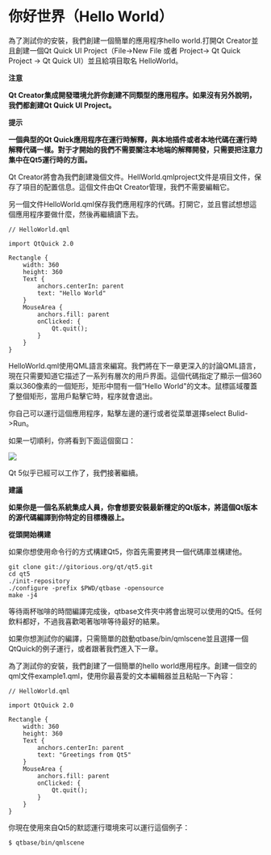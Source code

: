 # 你好世界（Hello World）

為了測試你的安裝，我們創建一個簡單的應用程序hello world.打開Qt Creator並且創建一個Qt Quick UI Project（File->New File 或者 Project-> Qt Quick Project -> Qt Quick UI）並且給項目取名 HelloWorld。

**注意**

**Qt Creator集成開發環境允許你創建不同類型的應用程序。如果沒有另外說明，我們都創建Qt Quick UI Project。**

**提示**

**一個典型的Qt Quick應用程序在運行時解釋，與本地插件或者本地代碼在運行時解釋代碼一樣。對于才開始的我們不需要關注本地端的解釋開發，只需要把注意力集中在Qt5運行時的方面。**

Qt Creator將會為我們創建幾個文件。HellWorld.qmlproject文件是項目文件，保存了項目的配置信息。這個文件由Qt Creator管理，我們不需要編輯它。

另一個文件HelloWorld.qml保存我們應用程序的代碼。打開它，並且嘗試想想這個應用程序要做什麼，然後再繼續讀下去。

```
// HelloWorld.qml

import QtQuick 2.0

Rectangle {
    width: 360
    height: 360
    Text {
        anchors.centerIn: parent
        text: "Hello World"
    }
    MouseArea {
        anchors.fill: parent
        onClicked: {
            Qt.quit();
        }
    }
}
```

HelloWorld.qml使用QML語言來編寫。我們將在下一章更深入的討論QML語言，現在只需要知道它描述了一系列有層次的用戶界面。這個代碼指定了顯示一個360乘以360像素的一個矩形，矩形中間有一個“Hello World"的文本。鼠標區域覆蓋了整個矩形，當用戶點擊它時，程序就會退出。

你自己可以運行這個應用程序，點擊左邊的運行或者從菜單選擇select Bulid->Run。

如果一切順利，你將看到下面這個窗口：

![](http://qmlbook.org/_images/example.png)

Qt 5似乎已經可以工作了，我們接著繼續。

**建議**

**如果你是一個名系統集成人員，你會想要安裝最新穩定的Qt版本，將這個Qt版本的源代碼編譯到你特定的目標機器上。**

**從頭開始構建**

如果你想使用命令行的方式構建Qt5，你首先需要拷貝一個代碼庫並構建他。

```
git clone git://gitorious.org/qt/qt5.git
cd qt5
./init-repository
./configure -prefix $PWD/qtbase -opensource
make -j4
```

等待兩杯咖啡的時間編譯完成後，qtbase文件夾中將會出現可以使用的Qt5。任何飲料都好，不過我喜歡喝著咖啡等待最好的結果。

如果你想測試你的編譯，只需簡單的啟動qtbase/bin/qmlscene並且選擇一個QtQuick的例子運行，或者跟著我們進入下一章。

為了測試你的安裝，我們創建了一個簡單的hello world應用程序。創建一個空的qml文件example1.qml，使用你最喜愛的文本編輯器並且粘貼一下內容：

```
// HelloWorld.qml

import QtQuick 2.0

Rectangle {
    width: 360
    height: 360
    Text {
        anchors.centerIn: parent
        text: "Greetings from Qt5"
    }
    MouseArea {
        anchors.fill: parent
        onClicked: {
            Qt.quit();
        }
    }
}
```

你現在使用來自Qt5的默認運行環境來可以運行這個例子：

```
$ qtbase/bin/qmlscene
```
